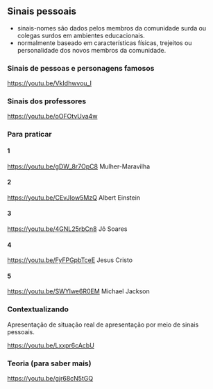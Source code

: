 ## Sinais pessoais

- sinais-nomes são dados pelos membros da comunidade surda ou colegas surdos em ambientes educacionais.
- normalmente baseado em características físicas, trejeitos ou personalidade dos novos membros da comunidade.


### Sinais de pessoas e personagens famosos
https://youtu.be/VkIdhwvou_I

### Sinais dos professores
https://youtu.be/oOFOtvUva4w


### Para praticar
#### 1
https://youtu.be/gDW_8r7OpC8
Mulher-Maravilha

#### 2
https://youtu.be/CEvJIow5MzQ
Albert Einstein

#### 3
https://youtu.be/4GNL25rbCn8
Jô Soares

#### 4
https://youtu.be/FyFPGpbTceE
Jesus Cristo

#### 5
https://youtu.be/SWYlwe6R0EM
Michael Jackson


### Contextualizando
Apresentação de situação real de apresentação por meio de sinais pessoais.

https://youtu.be/Lxxpr6cAcbU


### Teoria (para saber mais)
https://youtu.be/gjr68cN5tGQ